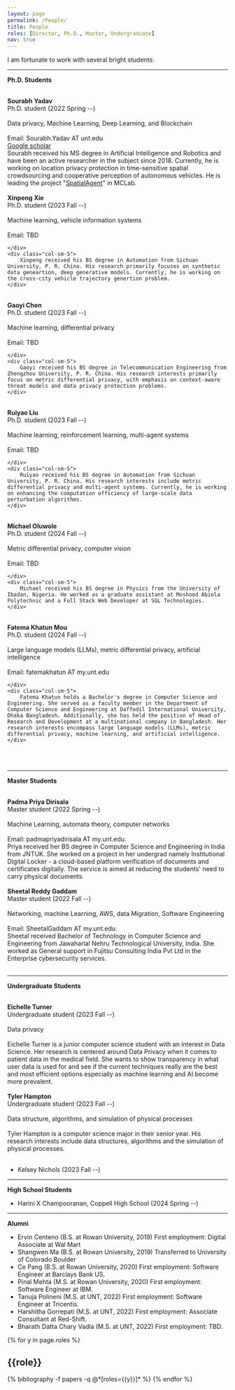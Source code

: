 ```yaml
---
layout: page
permalink: /People/
title: People
roles: [Director, Ph.D., Master, Undergraduate]
nav: true
---
```


I am fortunate to work with several bright students:

-----------------------
**Ph.D. Students**



<br>

<div class="row justify-content-md-center">
    <div class="col-sm-3">
        <img class="img-fluid rounded z-depth-1" src="{{ '/assets/img/people/Sourabh.png' | relative_url }}" alt="" title="Sourabh Yadav"/>
    </div>
    <div class="col-sm-4">
        <b>Sourabh Yadav</b> <br>
        Ph.D. student (2022 Spring --) <br><br>
        Data privacy, Machine Learning, Deep Learning, and Blockchain <br><br>
        Email: Sourabh.Yadav AT unt.edu <br>
        <a href="https://scholar.google.com/citations?user=Luc18E4AAAAJ&hl=en">Google scholar</a>
    </div>
    <div class="col-sm-5">
        Sourabh received his MS degree in Artificial Intelligence and Robotics and have been an active researcher in the subject since 2018. Currently, he is working on location privacy protection in time-sensitive spatial crowdsourcing and cooperative perception of autonomous vehicles. He is leading the project "<a href="https://chenxiunt.github.io/projects/SpatialAgent/">SpatialAgent</a>" in MCLab. 
    </div>  
</div>  
<br>

<div class="row justify-content-md-center">
    <div class="col-sm-3">
        <img class="img-fluid rounded z-depth-1" src="{{ '/assets/img/people/Xinpeng.png' | relative_url }}" alt="" title="Xinpeng Xie"/>
    </div>
    <div class="col-sm-4">
        <b>Xinpeng Xie</b> <br>
        Ph.D. student (2023 Fall --) <br><br>
        Machine learning, vehicle information systems <br><br>
        Email: TBD <br>
        
    </div>
    <div class="col-sm-5">
        Xinpeng received his BS degree in Automation from Sichuan University, P. R. China. His research primarily focuses on synthetic data geneartion, deep generative models. Currently, he is working on the cross-city vehicle trajectory genertion problem. 
    </div>  
</div>  
<br>

<div class="row justify-content-md-center">
    <div class="col-sm-3">
        <img class="img-fluid rounded z-depth-1" src="{{ '/assets/img/people/Gaoyi.jpg' | relative_url }}" alt="" title="Gaoyi Chen"/>
    </div>
    <div class="col-sm-4">
        <b>Gaoyi Chen</b> <br>
        Ph.D. student (2023 Fall --) <br><br>
        Machine learning, differential privacy <br><br>
        Email: TBD <br>
        
    </div>
    <div class="col-sm-5">
        Gaoyi received his BS degree in Telecommunication Engineering from Zhengzhou University, P. R. China. His research interests primarily focus on metric differential privacy, with emphasis on context-aware threat models and data privacy protection problems. 
    </div>  
</div>  
<br>

<div class="row justify-content-md-center">
    <div class="col-sm-3">
        <img class="img-fluid rounded z-depth-1" src="{{ '/assets/img/people/Ruiyao.jpg' | relative_url }}" alt="" title="Ruiyao Liu"/>
    </div>
    <div class="col-sm-4">
        <b>Ruiyao Liu</b> <br>
        Ph.D. student (2023 Fall --) <br><br>
        Machine learning, reinforcement learning, multi-agent systems <br><br>
        Email: TBD <br>
        
    </div>
    <div class="col-sm-5">
        Ruiyao received his BS degree in Automation from Sichuan University, P. R. China. His research interests include metric differential privacy and multi-agent systems. Currently, he is working on enhancing the computation efficiency of large-scale data perturbation algorithms. 
    </div>  
</div>  
<br>

<div class="row justify-content-md-center">
    <div class="col-sm-3">
        <img class="img-fluid rounded z-depth-1" src="{{ '/assets/img/people/Oluwole.jpg' | relative_url }}" alt="" title="Ruiyao Liu"/>
    </div>
    <div class="col-sm-4">
        <b>Michael Oluwole</b> <br>
        Ph.D. student (2024 Fall --) <br><br>
        Metric differential privacy, computer vision <br><br>
        Email: TBD <br>
        
    </div>
    <div class="col-sm-5">
        Michael received his BS degree in Physics from the University of Ibadan, Nigeria. He worked as a graduate assistant at Moshood Abiola Polytechnic and a Full Stack Web Developer at SGL Technologies. 
    </div>  
</div>  
<br>

<div class="row justify-content-md-center">
    <div class="col-sm-3">
        <img class="img-fluid rounded z-depth-1" src="{{ '/assets/img/people/Fatema.jpg' | relative_url }}" alt="" title="Fatema Khatun Mou"/>
    </div>
    <div class="col-sm-4">
        <b>Fatema Khatun Mou</b> <br>
        Ph.D. student (2024 Fall --) <br><br>
        Large language models (LLMs), metric differential privacy, artificial intelligence <br><br>
        Email: fatemakhatun AT my.unt.edu <br>
        
    </div>
    <div class="col-sm-5">
        Fatema Khatun holds a Bachelor's degree in Computer Science and Engineering. She served as a faculty member in the Department of Computer Science and Engineering at Daffodil International University, Dhaka Bangladesh. Additionally, she has held the position of Head of Research and Development at a multinational company in Bangladesh. Her research interests encompass large language models (LLMs), metric differential privacy, machine learning, and artificial intelligence.
    </div>  
</div>  
<br>

<br clear="left"/>


-----------------------
**Master Students**

<br>

<div class="row justify-content-md-center">
    <div class="col-sm-3">
        <img class="img-fluid rounded z-depth-1" src="{{ '/assets/img/people/Priya.jpg' | relative_url }}" alt="" title="Padma Priya Dirisala"/>
    </div>
    <div class="col-sm-4">
        <b>Padma Priya Dirisala</b> <br>
        Master student (2022 Spring --) <br><br>
        Machine Learning, automata theory, computer networks <br><br>
        Email: padmapriyadirisala AT my.unt.edu. <br>
    </div>
    <div class="col-sm-5">
        Priya received her BS degree in Computer Science and Engineering in India from JNTUK. She worked on a project in her undergrad namely Institutional Digital Locker - a cloud-based platform verification of documents and certificates digitally. The service is aimed at reducing the students' need to carry physical documents.
    </div>  
</div>  
<br>

<div class="row justify-content-md-center">
    <div class="col-sm-3">
        <img class="img-fluid rounded z-depth-1" src="{{ '/assets/img/people/untlogo.png' | relative_url }}" alt="" title="Sourabh Yadav"/>
    </div>
    <div class="col-sm-4">
        <b>Sheetal Reddy Gaddam </b> <br>
        Master student (2022 Fall --) <br><br>
        Networking, machine Learning, AWS, data Migration, Software Engineering <br><br>
        Email: SheetalGaddam AT my.unt.edu. <br>
    </div>
    <div class="col-sm-5">
        Sheetal received Bachelor of Technology in Computer Science and Engineering from Jawaharlal Nehru Technological University, India. She worked as General support in Fujitsu Consulting India Pvt Ltd in the Enterprise cybersecurity services. 
    </div>  
</div>  
<br>

-----------------------
**Undergraduate Students**

<br>

<div class="row justify-content-md-center">
    <div class="col-sm-3">
        <img class="img-fluid rounded z-depth-1" src="{{ '/assets/img/people/Eichelle.jpg' | relative_url }}" alt="" title="Padma Priya Dirisala"/>
    </div>
    <div class="col-sm-4">
        <b>Eichelle Turner</b> <br>
        Undergraduate student (2023 Fall --) <br><br>
        Data privacy <br><br>
    </div>
    <div class="col-sm-5">
        Eichelle Turner is a junior computer science student with an interest in Data Science. Her research is centered around Data Privacy when it comes to patient data in the medical field. She wants to show transparency in what user data is used for and see if the current techniques really are the best and most efficient options especially as machine learning and AI become more prevalent. 
    </div>  
</div>  
<br>

<div class="row justify-content-md-center">
    <div class="col-sm-3">
        <img class="img-fluid rounded z-depth-1" src="{{ '/assets/img/people/Tyler.jpg' | relative_url }}" alt="" title="Padma Priya Dirisala"/>
    </div>
    <div class="col-sm-4">
        <b>Tyler Hampton</b> <br>
        Undergraduate student (2023 Fall --) <br><br>
        Data structure, algorithms, and simulation of physical processes <br><br>
    </div>
    <div class="col-sm-5">
        Tyler Hampton is a computer science major in their senior year. His research interests include data structures, algorithms and the simulation of physical processes.
    </div>  
</div>  

<br>

* Kelsey Nichols (2023 Fall --)

-----------------------
**High School Students**

* Harini X Champooranan, Coppell High School (2024 Spring --)


-----------------------
**Alumni**

* Ervin Centeno (B.S. at Rowan University, 2019) First employment: Digital Associate at Wal Mart
* Shangwen Ma (B.S. at Rowan University, 2019) Transferred to University of Colorado Boulder
* Ce Pang (B.S. at Rowan University, 2020) First employment: Software Engineer at Barclays Bank US. 
* Pinal Mehta (M.S. at Rowan University, 2020) First employment: Software Engineer at IBM.  
* Tanuja Polineni (M.S. at UNT, 2022) First employment: Software Engineer at Tricentis. 
* Harshitha Gorrepati (M.S. at UNT, 2022) First employment: Associate Consultant at Red-Shift.
* Bharath Datta Chary Vadla (M.S. at UNT, 2022) First employment: TBD.

<div class="people">

{% for y in page.roles %}
  <h2 class="roles">{{role}}</h2>
  {% bibliography -f papers -q @*[roles={{y}}]* %}
{% endfor %}

</div>


